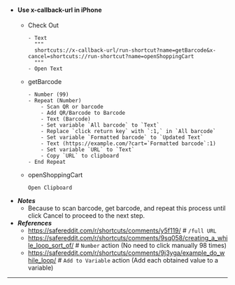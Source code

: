 - #### Use x-callback-url in iPhone
    - Check Out
      ```
      - Text
        """
        shortcuts://x-callback-url/run-shortcut?name=getBarcode&x-cancel=shortcuts://run-shortcut?name=openShoppingCart
        """
      - Open Text
      ```
    - getBarcode 
      ```
      - Number (99)
      - Repeat (Number)
          - Scan QR or barcode
          - Add QR/Barcode to Barcode
          - Text (Barcode)
          - Set variable `All barcode` to `Text`
          - Replace `click return key` with `:1,` in `All barcode`
          - Set variable `Formatted barcode` to `Updated Text`
          - Text (https://example.com/?cart=`Formatted barcode`:1)
          - Set variable `URL` to `Text`
          - Copy `URL` to clipboard
      - End Repeat
      ```
    - openShoppingCart
      ```
      Open Clipboard
      ```
- ***Notes***
    - Because to scan barcode, get barcode, and repeat this process until click Cancel to proceed to the next step.
- ***References***
    - https://safereddit.com/r/shortcuts/comments/y5f119/ # `/full URL`
    - https://safereddit.com/r/shortcuts/comments/9sq058/creating_a_while_loop_sort_of/ # `Number` action (No need to click manually 98 times)
    - https://safereddit.com/r/shortcuts/comments/9j3yga/example_do_while_loop/ # `Add to Variable` action (Add each obtained value to a variable)
- ---
